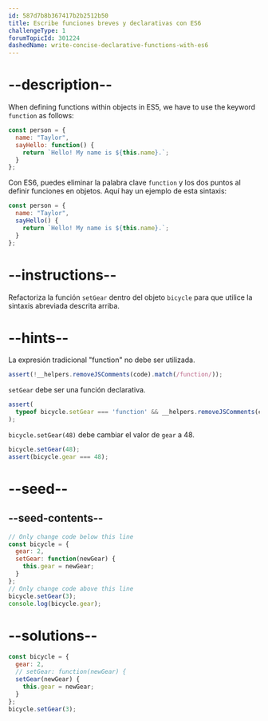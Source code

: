 ```yaml
---
id: 587d7b8b367417b2b2512b50
title: Escribe funciones breves y declarativas con ES6
challengeType: 1
forumTopicId: 301224
dashedName: write-concise-declarative-functions-with-es6
---
```


# --description--

When defining functions within objects in ES5, we have to use the keyword `function` as follows:

```js
const person = {
  name: "Taylor",
  sayHello: function() {
    return `Hello! My name is ${this.name}.`;
  }
};
```

Con ES6, puedes eliminar la palabra clave `function` y los dos puntos al definir funciones en objetos. Aquí hay un ejemplo de esta sintaxis:

```js
const person = {
  name: "Taylor",
  sayHello() {
    return `Hello! My name is ${this.name}.`;
  }
};
```

# --instructions--

Refactoriza la función `setGear` dentro del objeto `bicycle` para que utilice la sintaxis abreviada descrita arriba.

# --hints--

La expresión tradicional "function" no debe ser utilizada.

```js
assert(!__helpers.removeJSComments(code).match(/function/));
```

`setGear` debe ser una función declarativa.

```js
assert(
  typeof bicycle.setGear === 'function' && __helpers.removeJSComments(code).match(/setGear\s*\(.+\)\s*\{/)
);
```

`bicycle.setGear(48)` debe cambiar el valor de `gear` a 48.

```js
bicycle.setGear(48);
assert(bicycle.gear === 48);
```

# --seed--

## --seed-contents--

```js
// Only change code below this line
const bicycle = {
  gear: 2,
  setGear: function(newGear) {
    this.gear = newGear;
  }
};
// Only change code above this line
bicycle.setGear(3);
console.log(bicycle.gear);
```

# --solutions--

```js
const bicycle = {
  gear: 2,
  // setGear: function(newGear) {
  setGear(newGear) {
    this.gear = newGear;
  }
};
bicycle.setGear(3);
```
